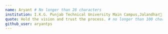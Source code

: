 ```yaml
---
name: Aryant # No longer than 28 characters
institution: I.K.G. Punjab Technical University Main Campus,Jalandhar🚩 # no longer than 58 characters
quote: Hold the vision and trust the process. # no longer than 100 characters, avoid using quotes(") to guarantee the format remains the same.
github_user: aryantps
---
```

